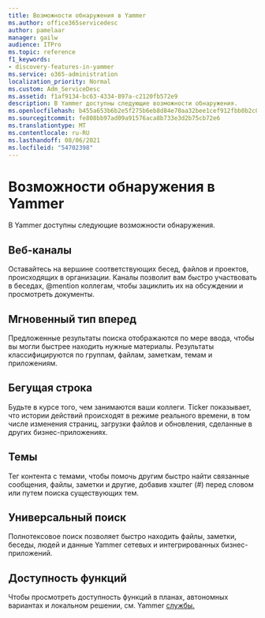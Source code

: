 ```yaml
---
title: Возможности обнаружения в Yammer
ms.author: office365servicedesc
author: pamelaar
manager: gailw
audience: ITPro
ms.topic: reference
f1_keywords:
- discovery-features-in-yammer
ms.service: o365-administration
localization_priority: Normal
ms.custom: Adm_ServiceDesc
ms.assetid: f1af9134-bc63-4334-897a-c2120fb572e9
description: В Yammer доступны следующие возможности обнаружения.
ms.openlocfilehash: b455a653b6b2e5f275b6eb8d84e70aa32bee1cef912fbb0b2c067315cb26cf3a
ms.sourcegitcommit: fe808bb97ad09a91576aca8b733e3d2b75cb72e6
ms.translationtype: MT
ms.contentlocale: ru-RU
ms.lasthandoff: 08/06/2021
ms.locfileid: "54702398"
---
```

# <a name="discovery-features-in-yammer"></a>Возможности обнаружения в Yammer

В Yammer доступны следующие возможности обнаружения.
  
## <a name="feeds"></a>Веб-каналы

Оставайтесь на вершине соответствующих бесед, файлов и проектов, происходящих в организации. Каналы позволит вам быстро участвовать в беседах, @mention коллегам, чтобы зациклить их на обсуждении и просмотреть документы.

## <a name="instant-type-ahead"></a>Мгновенный тип вперед

Предложенные результаты поиска отображаются по мере ввода, чтобы вы могли быстрее находить нужные материалы. Результаты классифицируются по группам, файлам, заметкам, темам и приложениям.
    
## <a name="ticker"></a>Бегущая строка

Будьте в курсе того, чем занимаются ваши коллеги. Ticker показывает, что истории действий происходят в режиме реального времени, в том числе изменения страниц, загрузки файлов и обновления, сделанные в других бизнес-приложениях.
  
## <a name="topics"></a>Темы

Тег контента с темами, чтобы помочь другим быстро найти связанные сообщения, файлы, заметки и другие, добавив хэштег (#) перед словом или путем поиска существующих тем.
  
## <a name="universal-search"></a>Универсальный поиск

Полнотексовое поиск позволяет быстро находить файлы, заметки, беседы, людей и данные Yammer сетевых и интегрированных бизнес-приложений.
  
## <a name="feature-availability"></a>Доступность функций

Чтобы просмотреть доступность функций в планах, автономных вариантах и локальном решении, см. Yammer [службы.](yammer-service-description.md)
  
  
